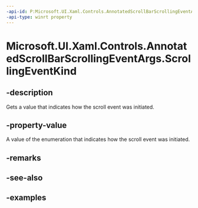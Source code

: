 ```yaml
---
-api-id: P:Microsoft.UI.Xaml.Controls.AnnotatedScrollBarScrollingEventArgs.ScrollingEventKind
-api-type: winrt property
---
```


# Microsoft.UI.Xaml.Controls.AnnotatedScrollBarScrollingEventArgs.ScrollingEventKind

<!--
public Microsoft.UI.Xaml.Controls.AnnotatedScrollBarScrollingEventKind ScrollingEventKind { get; }
-->


## -description

Gets a value that indicates how the scroll event was initiated.

## -property-value

A value of the enumeration that indicates how the scroll event was initiated.

## -remarks

## -see-also

## -examples


